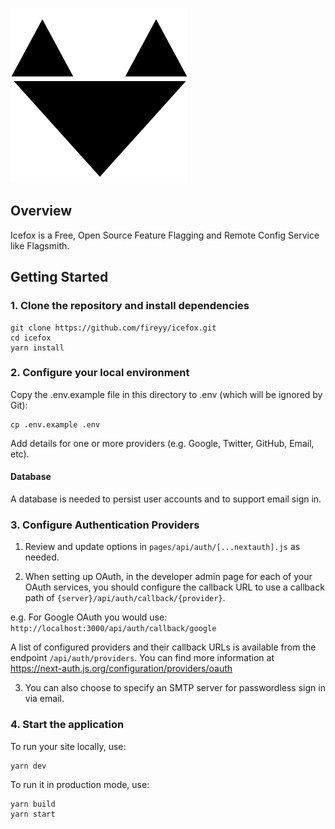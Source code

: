 ![Icefox Logo](/public/icefox.svg)

## Overview

Icefox is a Free, Open Source Feature Flagging and Remote Config Service like Flagsmith.

## Getting Started

### 1. Clone the repository and install dependencies

```
git clone https://github.com/fireyy/icefox.git
cd icefox
yarn install
```

### 2. Configure your local environment

Copy the .env.example file in this directory to .env (which will be ignored by Git):

```
cp .env.example .env
```

Add details for one or more providers (e.g. Google, Twitter, GitHub, Email, etc).

#### Database

A database is needed to persist user accounts and to support email sign in.

### 3. Configure Authentication Providers

1. Review and update options in `pages/api/auth/[...nextauth].js` as needed.

2. When setting up OAuth, in the developer admin page for each of your OAuth services, you should configure the callback URL to use a callback path of `{server}/api/auth/callback/{provider}`.

  e.g. For Google OAuth you would use: `http://localhost:3000/api/auth/callback/google`

  A list of configured providers and their callback URLs is available from the endpoint `/api/auth/providers`. You can find more information at https://next-auth.js.org/configuration/providers/oauth

3. You can also choose to specify an SMTP server for passwordless sign in via email.

### 4. Start the application

To run your site locally, use:

```
yarn dev
```

To run it in production mode, use:

```
yarn build
yarn start
```
